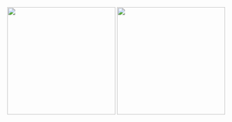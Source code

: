 <img src="https://github.com/saliiimm/Movies-App/assets/111188518/d9380753-fa42-4d46-82fc-c874d2d491fe" width="248px">
<img src="https://github.com/saliiimm/Movies-App/assets/111188518/6b4b040b-5d3b-41ed-8a71-774b110c5c33" width="248px">
